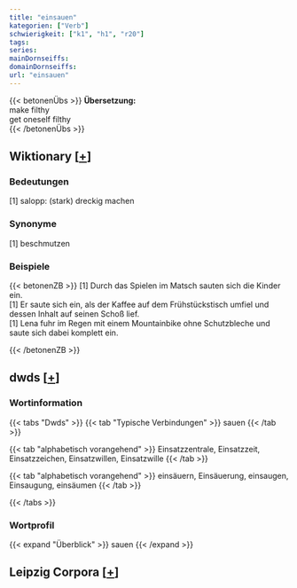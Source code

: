 ```yaml
---
title: "einsauen"
kategorien: ["Verb"]
schwierigkeit: ["k1", "h1", "r20"]
tags:
series:
mainDornseiffs:
domainDornseiffs:
url: "einsauen"
---
```


{{< betonenÜbs >}}
**Übersetzung:**  
make filthy  
get oneself filthy  
{{< /betonenÜbs >}}

## Wiktionary [[+](https://de.wiktionary.org/wiki/einsauen)]

### Bedeutungen
[1] salopp: (stark) dreckig machen  

### Synonyme
[1] beschmutzen  

### Beispiele
{{< betonenZB >}}
[1] Durch das Spielen im Matsch sauten sich die Kinder ein.  
[1] Er saute sich ein, als der Kaffee auf dem Frühstückstisch umfiel und dessen Inhalt auf seinen Schoß lief.  
[1] Lena fuhr im Regen mit einem Mountainbike ohne Schutzbleche und saute sich dabei komplett ein.  

{{< /betonenZB >}}


## dwds [[+](https://www.dwds.de/wb/einsauen)]

### Wortinformation
{{< tabs "Dwds" >}}
{{< tab "Typische Verbindungen" >}}
sauen
{{< /tab >}}

{{< tab "alphabetisch vorangehend" >}}
Einsatzzentrale, Einsatzzeit, Einsatzzeichen, Einsatzwillen, Einsatzwille
{{< /tab >}}

{{< tab "alphabetisch vorangehend" >}}
einsäuern, Einsäuerung, einsaugen, Einsaugung, einsäumen
{{< /tab >}}

{{< /tabs >}}

### Wortprofil
{{< expand "Überblick" >}} sauen {{< /expand >}}

## Leipzig Corpora [[+](https://corpora.uni-leipzig.de/en/res?word=einsauen&corpusId=deu_newscrawl-public_2018)]

